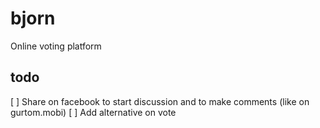 # bjorn
Online voting platform

todo
------

[ ] Share on facebook to start discussion and to make comments (like on gurtom.mobi)
[ ] Add alternative on vote